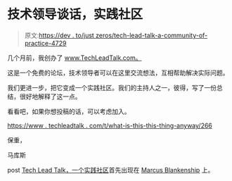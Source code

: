 # 技术领导谈话，实践社区

> 原文:[https://dev . to/just zeros/tech-lead-talk-a-community-of-practice-4729](https://dev.to/justzeros/tech-lead-talk-a-community-of-practice-4729)

几个月前，我创办了 www.TechLeadTalk.com。

这是一个免费的论坛，技术领导者可以在这里交流想法，互相帮助解决实际问题。

我们更进一步，把它变成一个实践社区。我们的主持人之一，彼得，写了一份总结，很好地解释了这一点。

看看吧，如果你想投稿的话，可以考虑加入。

[https://www . techleadtalk . com/t/what-is-this-this-thing-anyway/266](https://www.techleadtalk.com/t/what-is-this-thing-anyway/266)

保重，

马库斯

post [Tech Lead Talk，一个实践社区](https://marcusblankenship.com/tech-lead-talk-a-community-of-practice/)首先出现在 [Marcus Blankenship](https://marcusblankenship.com) 上。